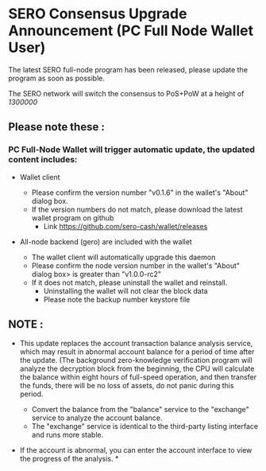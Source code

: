 # SERO Consensus Upgrade Announcement (PC Full Node Wallet User)

 

The latest SERO full-node program has been released, please update the program as soon as possible.

The SERO network will switch the consensus to PoS+PoW at a height of *1300000*

 

## Please note these :  

### PC Full-Node Wallet will trigger automatic update, the updated content includes:

* Wallet client
  * Please confirm the version number "v0.1.6" in the wallet's "About" dialog box.
  * If the version numbers do not match, please download the latest wallet program on github
    * Link <https://github.com/sero-cash/wallet/releases>

 

* All-node backend (gero) are included with the wallet
  * The wallet client will automatically upgrade this daemon
  * Please confirm the node version number in the wallet's "About" dialog box> is greater than "v1.0.0-rc2"
  * If it does not match, please uninstall the wallet and reinstall.
    * Uninstalling the wallet will not clear the block data
    * Please note the backup number keystore file

 

## NOTE : 

* This update replaces the account transaction balance analysis service, which may result in abnormal account balance for a period of time after the update. (The background zero-knowledge verification program will analyze the decryption block from the beginning, the CPU will calculate the balance within eight hours of full-speed operation, and then transfer the funds, there will be no loss of assets, do not panic during this period.
  * Convert the balance from the "balance" service to the "exchange" service to analyze the account balance.
  * The "exchange" service is identical to the third-party listing interface and runs more stable.

 

* If the account is abnormal, you can enter the account interface to view the progress of the analysis.
  * 